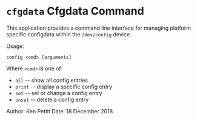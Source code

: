 `cfgdata` Cfgdata Command
=========================

This application provides a command line interface for managing platform
specific configdata within the `/dev/config` device.

Usage:

    config <cmd> [arguments]

Where `<cmd>` is one of:

-   `all` -- show all config entries
-   `print` -- display a specific config entry
-   `set` -- set or change a config entry
-   `unset` -- delete a config entry

Author: Ken Pettit Date: 18 December 2018
